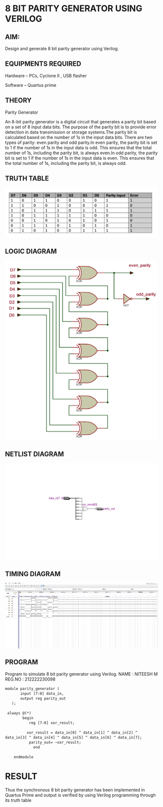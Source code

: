 # 8 BIT PARITY GENERATOR USING VERILOG


## AIM:

Design and generate 8 bit parity generator using Verilog.

## EQUIPMENTS REQUIRED

Hardware – PCs, Cyclone II , USB flasher

Software – Quartus prime

## THEORY

Parity Generator

An 8-bit parity generator is a digital circuit that generates a parity bit based on a set of 8 input data bits. The purpose of the parity bit is to provide error detection in data transmission or storage systems.The parity bit is calculated based on the number of 1s in the input data bits. There are two types of parity: even parity and odd parity.In even parity, the parity bit is set to 1 if the number of 1s in the input data is odd. This ensures that the total number of 1s, including the parity bit, is always even.In odd parity, the parity bit is set to 1 if the number of 1s in the input data is even. This ensures that the total number of 1s, including the parity bit, is always odd.


## TRUTH TABLE

![img](out.png)


## LOGIC DIAGRAM

![img](out1.png)


## NETLIST DIAGRAM

![img](out3.png)

## TIMING DIAGRAM

![img](out4.png)

## PROGRAM
 Program to simulate 8 bit parity generator using Verilog.
 NAME : NITEESH M
 REG.NO : 212222230098
````
module parity_generator (
       input [7:0] data_in,
       output reg parity_out
   );

 always @(*) 
        begin
           reg [7:0] xor_result;
  
          xor_result = data_in[0] ^ data_in[1] ^ data_in[2] ^ data_in[3] ^ data_in[4] ^ data_in[5] ^ data_in[6] ^ data_in[7];
           parity_out= ~xor_result;
             end

    endmodule
````

# RESULT
Thus the synchronous 8 bit parity generator has been implemented in Quartus Prime and output is verified by using Verilog programming through its truth table

